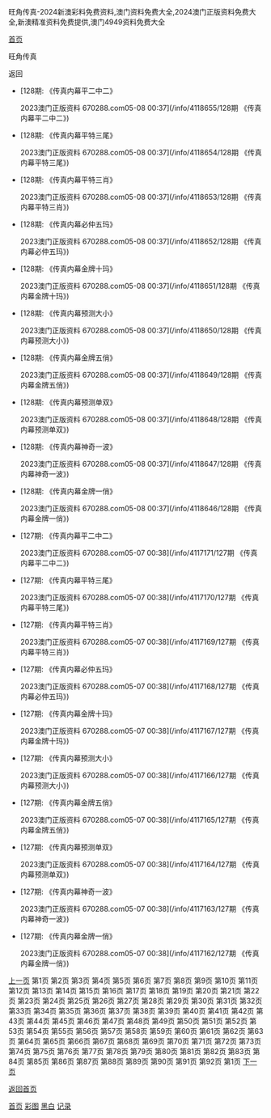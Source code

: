 旺角传真-2024新澳彩料免费资料,澳门资料免费大全,2024澳门正版资料免费大全,新澳精准资料免费提供,澳门4949资料免费大全



[首页](/)

旺角传真

返回

* [128期: 《传真内幕平二中二》

  2023澳门正版资料 670288.com05-08 00:37](/info/4118655/128期 《传真内幕平二中二》)
* [128期: 《传真内幕平特三尾》

  2023澳门正版资料 670288.com05-08 00:37](/info/4118654/128期 《传真内幕平特三尾》)
* [128期: 《传真内幕平特三肖》

  2023澳门正版资料 670288.com05-08 00:37](/info/4118653/128期 《传真内幕平特三肖》)
* [128期: 《传真内幕必仲五玛》

  2023澳门正版资料 670288.com05-08 00:37](/info/4118652/128期 《传真内幕必仲五玛》)
* [128期: 《传真内幕金牌十玛》

  2023澳门正版资料 670288.com05-08 00:37](/info/4118651/128期 《传真内幕金牌十玛》)
* [128期: 《传真内幕预测大小》

  2023澳门正版资料 670288.com05-08 00:37](/info/4118650/128期 《传真内幕预测大小》)
* [128期: 《传真内幕金牌五俏》

  2023澳门正版资料 670288.com05-08 00:37](/info/4118649/128期 《传真内幕金牌五俏》)
* [128期: 《传真内幕预测单双》

  2023澳门正版资料 670288.com05-08 00:37](/info/4118648/128期 《传真内幕预测单双》)
* [128期: 《传真内幕神奇一波》

  2023澳门正版资料 670288.com05-08 00:37](/info/4118647/128期 《传真内幕神奇一波》)
* [128期: 《传真内幕金牌一俏》

  2023澳门正版资料 670288.com05-08 00:37](/info/4118646/128期 《传真内幕金牌一俏》)
* [127期: 《传真内幕平二中二》

  2023澳门正版资料 670288.com05-07 00:38](/info/4117171/127期 《传真内幕平二中二》)
* [127期: 《传真内幕平特三尾》

  2023澳门正版资料 670288.com05-07 00:38](/info/4117170/127期 《传真内幕平特三尾》)
* [127期: 《传真内幕平特三肖》

  2023澳门正版资料 670288.com05-07 00:38](/info/4117169/127期 《传真内幕平特三肖》)
* [127期: 《传真内幕必仲五玛》

  2023澳门正版资料 670288.com05-07 00:38](/info/4117168/127期 《传真内幕必仲五玛》)
* [127期: 《传真内幕金牌十玛》

  2023澳门正版资料 670288.com05-07 00:38](/info/4117167/127期 《传真内幕金牌十玛》)
* [127期: 《传真内幕预测大小》

  2023澳门正版资料 670288.com05-07 00:38](/info/4117166/127期 《传真内幕预测大小》)
* [127期: 《传真内幕金牌五俏》

  2023澳门正版资料 670288.com05-07 00:38](/info/4117165/127期 《传真内幕金牌五俏》)
* [127期: 《传真内幕预测单双》

  2023澳门正版资料 670288.com05-07 00:38](/info/4117164/127期 《传真内幕预测单双》)
* [127期: 《传真内幕神奇一波》

  2023澳门正版资料 670288.com05-07 00:38](/info/4117163/127期 《传真内幕神奇一波》)
* [127期: 《传真内幕金牌一俏》

  2023澳门正版资料 670288.com05-07 00:38](/info/4117162/127期 《传真内幕金牌一俏》)

[上一页](javascript:;)
第1页
第2页
第3页
第4页
第5页
第6页
第7页
第8页
第9页
第10页
第11页
第12页
第13页
第14页
第15页
第16页
第17页
第18页
第19页
第20页
第21页
第22页
第23页
第24页
第25页
第26页
第27页
第28页
第29页
第30页
第31页
第32页
第33页
第34页
第35页
第36页
第37页
第38页
第39页
第40页
第41页
第42页
第43页
第44页
第45页
第46页
第47页
第48页
第49页
第50页
第51页
第52页
第53页
第54页
第55页
第56页
第57页
第58页
第59页
第60页
第61页
第62页
第63页
第64页
第65页
第66页
第67页
第68页
第69页
第70页
第71页
第72页
第73页
第74页
第75页
第76页
第77页
第78页
第79页
第80页
第81页
第82页
第83页
第84页
第85页
第86页
第87页
第88页
第89页
第90页
第91页
第92页
第1页
[下一页](/list/旺角传真/2)

[返回首页](/)

[首页](/)
[彩图](/photo/color)
[黑白](/photo/black)
[记录](/page/history)